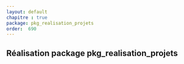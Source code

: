 ```yaml
---
layout: default
chapitre : true
package: pkg_realisation_projets
order:  690
---
```


## Réalisation package pkg_realisation_projets

